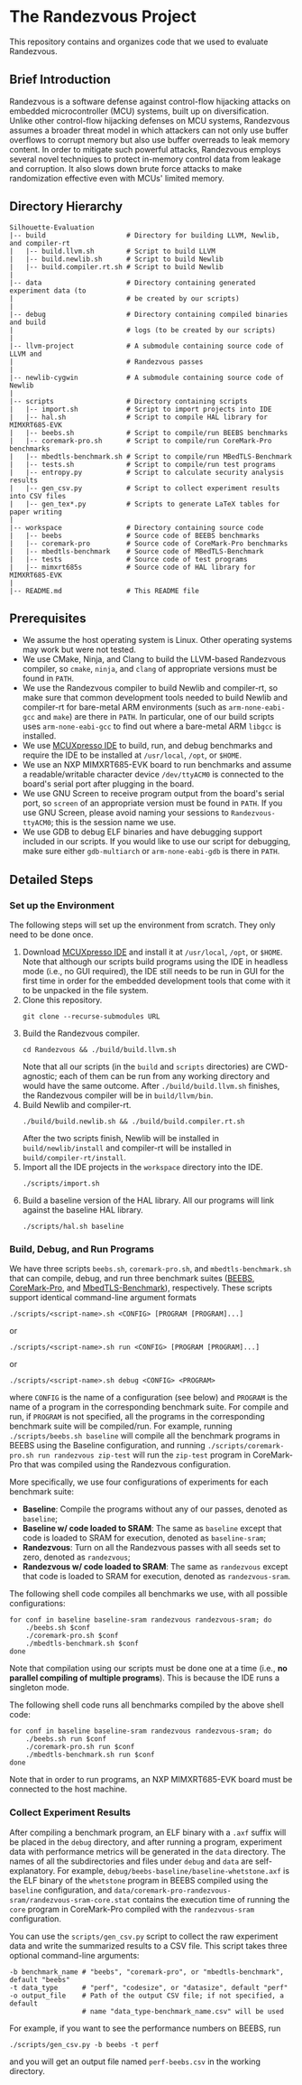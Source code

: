 # The Randezvous Project

This repository contains and organizes code that we used to evaluate Randezvous.

## Brief Introduction

Randezvous is a software defense against control-flow hijacking attacks on
embedded microcontroller (MCU) systems, built up on diversification.
Unlike other control-flow hijacking defenses on MCU systems, Randezvous assumes
a broader threat model in which attackers can not only use buffer overflows to
corrupt memory but also use buffer overreads to leak memory content.
In order to mitigate such powerful attacks, Randezvous employs several novel
techniques to protect in-memory control data from leakage and corruption.
It also slows down brute force attacks to make randomization effective even
with MCUs' limited memory.

## Directory Hierarchy

```shell
Silhouette-Evaluation
|-- build                    # Directory for building LLVM, Newlib, and compiler-rt
|   |-- build.llvm.sh        # Script to build LLVM
|   |-- build.newlib.sh      # Script to build Newlib
|   |-- build.compiler.rt.sh # Script to build Newlib
|
|-- data                     # Directory containing generated experiment data (to
|                            # be created by our scripts)
|
|-- debug                    # Directory containing compiled binaries and build
|                            # logs (to be created by our scripts)
|
|-- llvm-project             # A submodule containing source code of LLVM and
|                            # Randezvous passes
|
|-- newlib-cygwin            # A submodule containing source code of Newlib
|
|-- scripts                  # Directory containing scripts
|   |-- import.sh            # Script to import projects into IDE
|   |-- hal.sh               # Script to compile HAL library for MIMXRT685-EVK
|   |-- beebs.sh             # Script to compile/run BEEBS benchmarks
|   |-- coremark-pro.sh      # Script to compile/run CoreMark-Pro benchmarks
|   |-- mbedtls-benchmark.sh # Script to compile/run MBedTLS-Benchmark
|   |-- tests.sh             # Script to compile/run test programs
|   |-- entropy.py           # Script to calculate security analysis results
|   |-- gen_csv.py           # Script to collect experiment results into CSV files
|   |-- gen_tex*.py          # Scripts to generate LaTeX tables for paper writing
|
|-- workspace                # Directory containing source code
|   |-- beebs                # Source code of BEEBS benchmarks
|   |-- coremark-pro         # Source code of CoreMark-Pro benchmarks
|   |-- mbedtls-benchmark    # Source code of MBedTLS-Benchmark
|   |-- tests                # Source code of test programs
|   |-- mimxrt685s           # Source code of HAL library for MIMXRT685-EVK
|
|-- README.md                # This README file
```

## Prerequisites

- We assume the host operating system is Linux. Other operating systems may
  work but were not tested.
- We use CMake, Ninja, and Clang to build the LLVM-based Randezvous compiler,
  so `cmake`, `ninja`, and `clang` of appropriate versions must be found in
  `PATH`.
- We use the Randezvous compiler to build Newlib and compiler-rt, so make sure
  that common development tools needed to build Newlib and compiler-rt for
  bare-metal ARM environments (such as `arm-none-eabi-gcc` and `make`) are
  there in `PATH`.  In particular, one of our build scripts uses
  `arm-none-eabi-gcc` to find out where a bare-metal ARM `libgcc` is installed.
- We use [MCUXpresso IDE](https://www.nxp.com/design/software/development-software/mcuxpresso-software-and-tools-/mcuxpresso-integrated-development-environment-ide:MCUXpresso-IDE)
  to build, run, and debug benchmarks and require the IDE to be installed at
  `/usr/local`, `/opt`, or `$HOME`.
- We use an NXP MIMXRT685-EVK board to run benchmarks and assume a
  readable/writable character device `/dev/ttyACM0` is connected to the board's
  serial port after plugging in the board.
- We use GNU Screen to receive program output from the board's serial port, so
  `screen` of an appropriate version must be found in `PATH`.  If you use GNU
  Screen, please avoid naming your sessions to `Randezvous-ttyACM0`; this is
  the session name we use.
- We use GDB to debug ELF binaries and have debugging support included in our
  scripts.  If you would like to use our script for debugging, make sure either
  `gdb-multiarch` or `arm-none-eabi-gdb` is there in `PATH`.

## Detailed Steps

### Set up the Environment

The following steps will set up the environment from scratch.  They only need
to be done once.

1. Download [MCUXpresso IDE](https://www.nxp.com/design/software/development-software/mcuxpresso-software-and-tools-/mcuxpresso-integrated-development-environment-ide:MCUXpresso-IDE)
   and install it at `/usr/local`, `/opt`, or `$HOME`.  Note that although our
   scripts build programs using the IDE in headless mode (i.e., no GUI
   required), the IDE still needs to be run in GUI for the first time in order
   for the embedded development tools that come with it to be unpacked in the
   file system.
2. Clone this repository.
   ```shell
   git clone --recurse-submodules URL
   ```
3. Build the Randezvous compiler.
   ```shell
   cd Randezvous && ./build/build.llvm.sh
   ```
   Note that all our scripts (in the `build` and `scripts` directories) are
   CWD-agnostic; each of them can be run from any working directory and would
   have the same outcome.  After `./build/build.llvm.sh` finishes, the
   Randezvous compiler will be in `build/llvm/bin`.
4. Build Newlib and compiler-rt.
   ```shell
   ./build/build.newlib.sh && ./build/build.compiler.rt.sh
   ```
   After the two scripts finish, Newlib will be installed in
   `build/newlib/install` and compiler-rt will be installed in
   `build/compiler-rt/install`.
5. Import all the IDE projects in the `workspace` directory into the IDE.
   ```shell
   ./scripts/import.sh
   ```
6. Build a baseline version of the HAL library.  All our programs will link
   against the baseline HAL library.
   ```shell
   ./scripts/hal.sh baseline
   ```

### Build, Debug, and Run Programs

We have three scripts `beebs.sh`, `coremark-pro.sh`, and `mbedtls-benchmark.sh`
that can compile, debug, and run three benchmark suites
([BEEBS](https://beebs.mageec.org/),
[CoreMark-Pro](https://www.eembc.org/coremark-pro), and
[MbedTLS-Benchmark](https://github.com/ARMmbed/mbedtls/blob/development/programs/test/benchmark.c)),
respectively.  These scripts support identical command-line argument formats
```shell
./scripts/<script-name>.sh <CONFIG> [PROGRAM [PROGRAM]...]
```
or
```shell
./scripts/<script-name>.sh run <CONFIG> [PROGRAM [PROGRAM]...]
```
or
```shell
./scripts/<script-name>.sh debug <CONFIG> <PROGRAM>
```
where `CONFIG` is the name of a configuration (see below) and `PROGRAM` is the
name of a program in the corresponding benchmark suite.  For compile and run,
if `PROGRAM` is not specified, all the programs in the corresponding benchmark
suite will be compiled/run.  For example, running `./scripts/beebs.sh baseline`
will compile all the benchmark programs in BEEBS using the Baseline
configuration, and running `./scripts/coremark-pro.sh run randezvous zip-test`
will run the `zip-test` program in CoreMark-Pro that was compiled using the
Randezvous configuration.

More specifically, we use four configurations of experiments for each benchmark
suite:
- **Baseline**: Compile the programs without any of our passes, denoted as
  `baseline`;
- **Baseline w/ code loaded to SRAM**: The same as `baseline` except that code
  is loaded to SRAM for execution, denoted as `baseline-sram`;
- **Randezvous**: Turn on all the Randezvous passes with all seeds set to zero,
  denoted as `randezvous`;
- **Randezvous w/ code loaded to SRAM**: The same as `randezvous` except that
  code is loaded to SRAM for execution, denoted as `randezvous-sram`.

The following shell code compiles all benchmarks we use, with all possible
configurations:
```shell
for conf in baseline baseline-sram randezvous randezvous-sram; do
    ./beebs.sh $conf
    ./coremark-pro.sh $conf
    ./mbedtls-benchmark.sh $conf
done
```
Note that compilation using our scripts must be done one at a time (i.e., **no
parallel compiling of multiple programs**).  This is because the IDE runs a
singleton mode.

The following shell code runs all benchmarks compiled by the above shell code:
```shell
for conf in baseline baseline-sram randezvous randezvous-sram; do
    ./beebs.sh run $conf
    ./coremark-pro.sh run $conf
    ./mbedtls-benchmark.sh run $conf
done
```
Note that in order to run programs, an NXP MIMXRT685-EVK board must be
connected to the host machine.

### Collect Experiment Results

After compiling a benchmark program, an ELF binary with a `.axf` suffix will be
placed in the `debug` directory, and after running a program, experiment data
with performance metrics will be generated in the `data` directory.  The names
of all the subdirectories and files under `debug` and `data` are
self-explanatory.  For example, `debug/beebs-baseline/baseline-whetstone.axf`
is the ELF binary of the `whetstone` program in BEEBS compiled using the
`baseline` configuration, and
`data/coremark-pro-randezvous-sram/randezvous-sram-core.stat` contains the
execution time of running the `core` program in CoreMark-Pro compiled with the
`randezvous-sram` configuration.

You can use the `scripts/gen_csv.py` script to collect the raw experiment data
and write the summarized results to a CSV file.  This script takes three
optional command-line arguments:
```shell
-b benchmark_name # "beebs", "coremark-pro", or "mbedtls-benchmark", default "beebs"
-t data_type      # "perf", "codesize", or "datasize", default "perf"
-o output_file    # Path of the output CSV file; if not specified, a default
                  # name "data_type-benchmark_name.csv" will be used
```
For example, if you want to see the performance numbers on BEEBS, run
```shell
./scripts/gen_csv.py -b beebs -t perf
```
and you will get an output file named `perf-beebs.csv` in the working directory.
